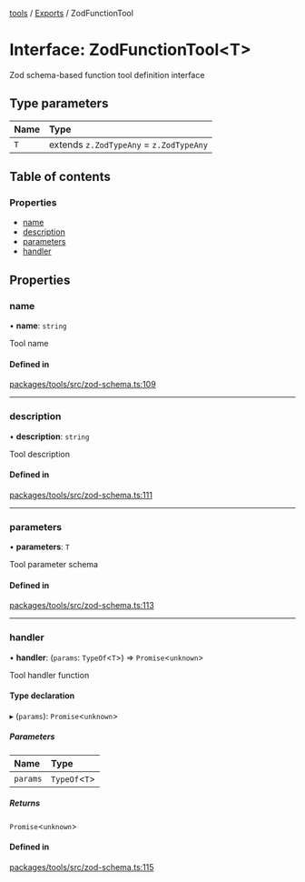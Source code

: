 <!-- 
 ⚠️  AUTO-GENERATED FILE - DO NOT EDIT MANUALLY
 This file is automatically generated by scripts/docs-generator.js
 To make changes, edit the source TypeScript files or update the generator script
-->

[tools](../../) / [Exports](../modules) / ZodFunctionTool

# Interface: ZodFunctionTool\<T\>

Zod schema-based function tool definition interface

## Type parameters

| Name | Type |
| :------ | :------ |
| `T` | extends `z.ZodTypeAny` = `z.ZodTypeAny` |

## Table of contents

### Properties

- [name](ZodFunctionTool#name)
- [description](ZodFunctionTool#description)
- [parameters](ZodFunctionTool#parameters)
- [handler](ZodFunctionTool#handler)

## Properties

### name

• **name**: `string`

Tool name

#### Defined in

[packages/tools/src/zod-schema.ts:109](https://github.com/woojubb/robota/blob/311ad65650a7614cc67978c0c1650e33abba7a82/packages/tools/src/zod-schema.ts#L109)

___

### description

• **description**: `string`

Tool description

#### Defined in

[packages/tools/src/zod-schema.ts:111](https://github.com/woojubb/robota/blob/311ad65650a7614cc67978c0c1650e33abba7a82/packages/tools/src/zod-schema.ts#L111)

___

### parameters

• **parameters**: `T`

Tool parameter schema

#### Defined in

[packages/tools/src/zod-schema.ts:113](https://github.com/woojubb/robota/blob/311ad65650a7614cc67978c0c1650e33abba7a82/packages/tools/src/zod-schema.ts#L113)

___

### handler

• **handler**: (`params`: `TypeOf`\<`T`\>) => `Promise`\<`unknown`\>

Tool handler function

#### Type declaration

▸ (`params`): `Promise`\<`unknown`\>

##### Parameters

| Name | Type |
| :------ | :------ |
| `params` | `TypeOf`\<`T`\> |

##### Returns

`Promise`\<`unknown`\>

#### Defined in

[packages/tools/src/zod-schema.ts:115](https://github.com/woojubb/robota/blob/311ad65650a7614cc67978c0c1650e33abba7a82/packages/tools/src/zod-schema.ts#L115)
